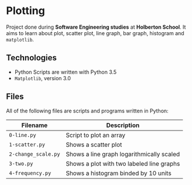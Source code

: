 # Plotting

Project done during **Software Engineering studies** at **Holberton School**. It aims to learn about plot, scatter plot, line graph, bar graph, histogram and `matplotlib`.

## Technologies
* Python Scripts are written with Python 3.5
* `Matplotlib`, version 3.0

## Files
All of the following files are scripts and programs written in Python:

| Filename | Description |
| -------- | ----------- |
| `0-line.py` | Script to plot an array |
| `1-scatter.py` | Shows a scatter plot |
| `2-change_scale.py` | Shows a line graph logarithmically scaled |
| `3-two.py` | Shows a plot with two labeled line graphs |
| `4-frequency.py` | Shows a histogram binded by 10 units |

